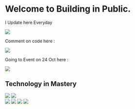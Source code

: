 # Welcome to Building in Public.

I Update here Everyday 

<a href="https://x.com/__mn8_" target="_blank"><img src="https://img.shields.io/badge/X-000000.svg?style=for-the-badge&logo=X&logoColor=white"/></a>

Comment on code here :

<a href="https://www.kaggle.com/monishnule" target="_blank"><img src="https://img.shields.io/badge/Kaggle-20BEFF.svg?style=for-the-badge&logo=Kaggle&logoColor=white"/></a>

Going to Event on 24 Oct here :


<a href="" target="_blank"><img src="https://img.shields.io/badge/Next.js-000000.svg?style=for-the-badge&logo=nextdotjs&logoColor=white"/></a>


## Technology in Mastery

<div classname="flex flex-row">
<img src="https://img.shields.io/badge/Ubuntu-E95420.svg?style=for-the-badge&logo=Ubuntu&logoColor=white"/>
<img src="https://img.shields.io/badge/macOS-000000.svg?style=for-the-badge&logo=macOS&logoColor=white"/>
</div>

<div classname="flex flex-row">
<img src="https://img.shields.io/badge/C-00599C?style=for-the-badge&logo=c&logoColor=white"/>
<img src="https://img.shields.io/badge/Java-ED8B00?style=for-the-badge&logo=openjdk&logoColor=white"/>
<img src="https://img.shields.io/badge/MySQL-00000F?style=for-the-badge&logo=mysql&logoColor=white"/>
<img src="https://img.shields.io/badge/Apple-MacBook_Pro_2024-999999?style=for-the-badge&logo=apple&logoColor=white"/>
  
</div>
<a href="" target="_blank"><img src=""/></a>

